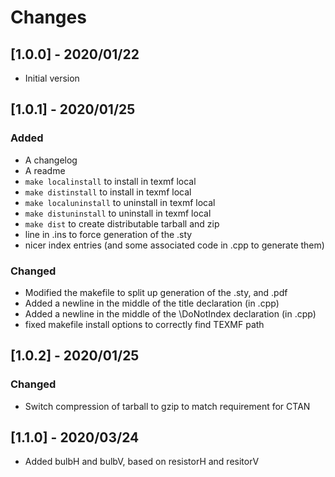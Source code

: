 # Changes
## [1.0.0] - 2020/01/22
- Initial version
## [1.0.1] - 2020/01/25
### Added
- A changelog
- A readme
- `make localinstall` to install in texmf local
- `make distinstall` to install in texmf local
- `make localuninstall` to uninstall in texmf local
- `make distuninstall` to uninstall in texmf local
- `make dist` to create distributable tarball and zip
- line in .ins to force generation of the .sty
- nicer index entries (and some associated code in .cpp to generate them)
### Changed
- Modified the makefile to split up generation of the .sty, and .pdf
- Added a newline in the middle of the title declaration (in .cpp)
- Added a newline in the middle of the \DoNotIndex declaration (in .cpp)
- fixed makefile install options to correctly find TEXMF path
## [1.0.2] - 2020/01/25
### Changed
- Switch compression of tarball to gzip to match requirement for CTAN
## [1.1.0] - 2020/03/24
- Added bulbH and bulbV, based on resistorH and resitorV


